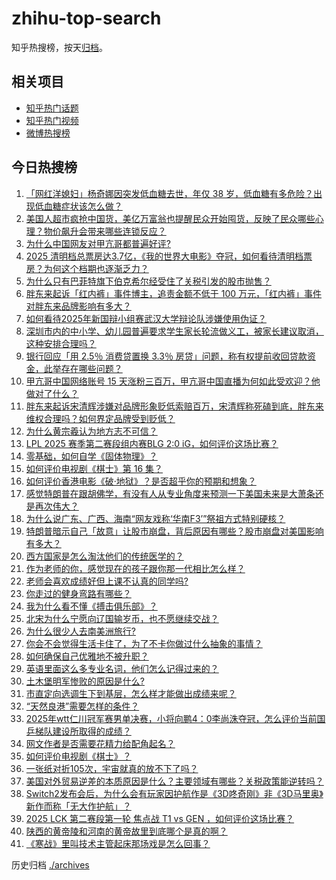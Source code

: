 # zhihu-top-search

知乎热搜榜，按天[归档](./archives)。

## 相关项目

- [知乎热门话题](https://github.com/justjavac/zhihu-trending-hot-questions)
- [知乎热门视频](https://github.com/justjavac/zhihu-trending-hot-video)
- [微博热搜榜](https://github.com/justjavac/weibo-trending-hot-search)

## 今日热搜榜

<!-- BEGIN -->
<!-- 最后更新时间 Mon Apr 07 2025 06:33:24 GMT+0800 (China Standard Time) -->

1. [「网红洋媳妇」杨奇娜因突发低血糖去世，年仅 38 岁，低血糖有多危险？出现低血糖症状该怎么做？](https://www.zhihu.com/search?q=https%3A%2F%2Fapi.zhihu.com%2Fquestions%2F1892242143323579787)
1. [美国人超市疯抢中国货，美亿万富翁也提醒民众开始囤货，反映了民众哪些心理？物价飙升会带来哪些连锁反应？](https://www.zhihu.com/search?q=https%3A%2F%2Fapi.zhihu.com%2Fquestions%2F1892119678157027050)
1. [为什么中国网友对甲亢哥都普遍好评?](https://www.zhihu.com/search?q=https%3A%2F%2Fapi.zhihu.com%2Fquestions%2F1890376615990649827)
1. [2025 清明档总票房达3.7亿，《我的世界大电影》夺冠，如何看待清明档票房？为何这个档期也逐渐乏力？](https://www.zhihu.com/search?q=https%3A%2F%2Fapi.zhihu.com%2Fquestions%2F1892325097001435775)
1. [为什么只有巴菲特旗下伯克希尔经受住了关税引发的股市抛售？](https://www.zhihu.com/search?q=https%3A%2F%2Fapi.zhihu.com%2Fquestions%2F1891564503428207180)
1. [胖东来起诉「红内裤」事件博主，追责金额不低于 100 万元，「红内裤」事件对胖东来品牌影响有多大？](https://www.zhihu.com/search?q=https%3A%2F%2Fapi.zhihu.com%2Fquestions%2F1892126012273324451)
1. [如何看待2025年新国辩小组赛武汉大学辩论队涉嫌使用伪证？](https://www.zhihu.com/search?q=https%3A%2F%2Fapi.zhihu.com%2Fquestions%2F1891539270549882137)
1. [深圳市内的中小学、幼儿园普遍要求学生家长轮流做义工，被家长建议取消，这种安排合理吗？](https://www.zhihu.com/search?q=https%3A%2F%2Fapi.zhihu.com%2Fquestions%2F1891250230470600645)
1. [银行回应「用 2.5％ 消费贷置换 3.3％ 房贷」问题，称有权提前收回贷款资金，此举存在哪些问题？](https://www.zhihu.com/search?q=https%3A%2F%2Fapi.zhihu.com%2Fquestions%2F1891877110408245800)
1. [甲亢哥中国网络账号 15 天涨粉三百万，甲亢哥中国直播为何如此受欢迎？他做对了什么？](https://www.zhihu.com/search?q=https%3A%2F%2Fapi.zhihu.com%2Fquestions%2F1891898840245822520)
1. [胖东来起诉宋清辉涉嫌对品牌形象贬低索赔百万，宋清辉称死磕到底，胖东来维权合理吗？如何界定品牌受到贬低？](https://www.zhihu.com/search?q=https%3A%2F%2Fapi.zhihu.com%2Fquestions%2F1892207960802961336)
1. [为什么黄宗羲认为地方志不可信？](https://www.zhihu.com/search?q=https%3A%2F%2Fapi.zhihu.com%2Fquestions%2F597654282)
1. [LPL 2025 赛季第二赛段组内赛BLG 2:0 iG，如何评价这场比赛？](https://www.zhihu.com/search?q=https%3A%2F%2Fapi.zhihu.com%2Fquestions%2F1892315053086188810)
1. [零基础，如何自学《固体物理》？](https://www.zhihu.com/search?q=https%3A%2F%2Fapi.zhihu.com%2Fquestions%2F66486997)
1. [如何评价电视剧《棋士》第 16 集？](https://www.zhihu.com/search?q=https%3A%2F%2Fapi.zhihu.com%2Fquestions%2F1892299085857396390)
1. [如何评价香港电影《破·地狱》？是否超乎你的预期和想象？](https://www.zhihu.com/search?q=https%3A%2F%2Fapi.zhihu.com%2Fquestions%2F6508671945)
1. [感觉特朗普在跟胡佛学，有没有人从专业角度来预测一下美国未来是大萧条还是再次伟大？](https://www.zhihu.com/search?q=https%3A%2F%2Fapi.zhihu.com%2Fquestions%2F14285637716)
1. [为什么说广东、广西、海南“网友戏称‘华南F3’”祭祖方式特别硬核？](https://www.zhihu.com/search?q=https%3A%2F%2Fapi.zhihu.com%2Fquestions%2F1890520374652957635)
1. [特朗普暗示自己「故意」让股市崩盘，背后原因有哪些？股市崩盘对美国影响有多大？](https://www.zhihu.com/search?q=https%3A%2F%2Fapi.zhihu.com%2Fquestions%2F1892280580231620274)
1. [西方国家是怎么淘汰他们的传统医学的？](https://www.zhihu.com/search?q=https%3A%2F%2Fapi.zhihu.com%2Fquestions%2F1891978038729757518)
1. [作为老师的你，感觉现在的孩子跟你那一代相比怎么样？](https://www.zhihu.com/search?q=https%3A%2F%2Fapi.zhihu.com%2Fquestions%2F5683392770)
1. [老师会喜欢成绩好但上课不认真的同学吗?](https://www.zhihu.com/search?q=https%3A%2F%2Fapi.zhihu.com%2Fquestions%2F14402364631)
1. [你走过的健身弯路有哪些？](https://www.zhihu.com/search?q=https%3A%2F%2Fapi.zhihu.com%2Fquestions%2F336776202)
1. [我为什么看不懂《搏击俱乐部》？](https://www.zhihu.com/search?q=https%3A%2F%2Fapi.zhihu.com%2Fquestions%2F21741414)
1. [北宋为什么宁愿向辽国输岁币，也不愿继续交战？](https://www.zhihu.com/search?q=https%3A%2F%2Fapi.zhihu.com%2Fquestions%2F11599426285)
1. [为什么很少人去南美洲旅行?](https://www.zhihu.com/search?q=https%3A%2F%2Fapi.zhihu.com%2Fquestions%2F33708191)
1. [你会不会觉得生活卡住了，为了不卡你做过什么抽象的事情？](https://www.zhihu.com/search?q=https%3A%2F%2Fapi.zhihu.com%2Fquestions%2F1890172844920521435)
1. [如何确保自己优雅地不被升职？](https://www.zhihu.com/search?q=https%3A%2F%2Fapi.zhihu.com%2Fquestions%2F1888321671871582539)
1. [英语里面这么多专业名词，他们怎么记得过来的？](https://www.zhihu.com/search?q=https%3A%2F%2Fapi.zhihu.com%2Fquestions%2F15058995020)
1. [土木堡明军惨败的原因是什么?](https://www.zhihu.com/search?q=https%3A%2F%2Fapi.zhihu.com%2Fquestions%2F11474603772)
1. [市直定向选调生下到基层，怎么样才能做出成绩来呢？](https://www.zhihu.com/search?q=https%3A%2F%2Fapi.zhihu.com%2Fquestions%2F652141131)
1. [“天然良港”需要怎样的条件？](https://www.zhihu.com/search?q=https%3A%2F%2Fapi.zhihu.com%2Fquestions%2F31365407)
1. [2025年wtt仁川冠军赛男单决赛，小将向鹏4：0李尚洙夺冠，怎么评价当前国乒梯队建设所取得的成绩？](https://www.zhihu.com/search?q=https%3A%2F%2Fapi.zhihu.com%2Fquestions%2F1892304650226603412)
1. [网文作者是否需要花精力给配角起名？](https://www.zhihu.com/search?q=https%3A%2F%2Fapi.zhihu.com%2Fquestions%2F1890776563101964192)
1. [如何评价电视剧《棋士》？](https://www.zhihu.com/search?q=https%3A%2F%2Fapi.zhihu.com%2Fquestions%2F1888505705922793871)
1. [一张纸对折105次，宇宙就真的放不下了吗？](https://www.zhihu.com/search?q=https%3A%2F%2Fapi.zhihu.com%2Fquestions%2F428831824)
1. [美国对外贸易逆差的本质原因是什么？主要领域有哪些？关税政策能逆转吗？](https://www.zhihu.com/search?q=https%3A%2F%2Fapi.zhihu.com%2Fquestions%2F1891797921718038716)
1. [Switch2发布会后，为什么会有玩家因护航作是《3D咚奇刚》非《3D马里奥》新作而称「无大作护航」？](https://www.zhihu.com/search?q=https%3A%2F%2Fapi.zhihu.com%2Fquestions%2F1890988232960869183)
1. [2025 LCK 第二赛段第一轮 焦点战 T1 vs GEN ，如何评价这场比赛？](https://www.zhihu.com/search?q=https%3A%2F%2Fapi.zhihu.com%2Fquestions%2F1892263830664488808)
1. [陕西的黄帝陵和河南的黄帝故里到底哪个是真的啊？](https://www.zhihu.com/search?q=https%3A%2F%2Fapi.zhihu.com%2Fquestions%2F634109573)
1. [《寒战》里叫技术主管起床那场戏是怎么回事？](https://www.zhihu.com/search?q=https%3A%2F%2Fapi.zhihu.com%2Fquestions%2F20633273)

<!-- END -->

历史归档 [./archives](./archives)
